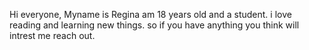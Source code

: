 Hi everyone,
Myname is Regina am 18 years old and a student.
i love reading and learning new things.
so if you have anything you think will intrest me reach out.
